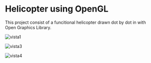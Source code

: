 # Helicopter using OpenGL

This project consist of a funcitional helicopter drawn dot by dot in with Open Graphics Library.

![vista1](https://github.com/BraisIglesias17/helicopter-opengl/assets/91885206/19f9b4f6-4cc7-4152-8a20-cf2996237e44)


![vista3](https://github.com/BraisIglesias17/helicopter-opengl/assets/91885206/af5cafb9-1e26-401c-9b11-d95e8d15c8ef)


![vista4](https://github.com/BraisIglesias17/helicopter-opengl/assets/91885206/45e71aa8-396a-45fa-8d65-1fd8970141df)
